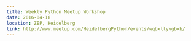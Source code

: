 ```yaml
---
title: Weekly Python Meetup Workshop
date: 2016-04-18
location: ZEP, Heidelberg
link: http://www.meetup.com/HeidelbergPython/events/wqbxllyvgbxb/
---
```

